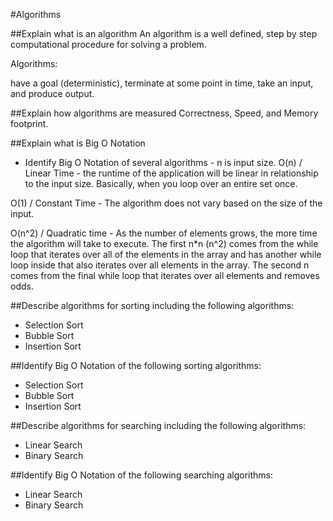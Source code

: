 #Algorithms

##Explain what is an algorithm
An algorithm is a well defined, step by step computational procedure for solving a problem.

Algorithms:

have a goal (deterministic),
terminate at some point in time,
take an input, and
produce output.

##Explain how algorithms are measured
Correctness, Speed, and Memory footprint.

##Explain what is Big O Notation
- Identify Big O Notation of several algorithms - n is input size.
O(n) / Linear Time - the runtime of the application will be linear in relationship to the input size. Basically, when you loop over an entire set once.

O(1) / Constant Time - The algorithm does not vary based on the size of the input.

O(n^2) / Quadratic time - As the number of elements grows, the more time the algorithm will take to execute. The first n*n (n^2) comes from the while loop that iterates over all of the elements in the array and has another while loop inside that also iterates over all elements in the array. The second n comes from the final while loop that iterates over all elements and removes odds.

##Describe algorithms for sorting including the following algorithms:
- Selection Sort
- Bubble Sort
- Insertion Sort

##Identify Big O Notation of the following sorting algorithms:
- Selection Sort
- Bubble Sort
- Insertion Sort

##Describe algorithms for searching including the following algorithms:
- Linear Search
- Binary Search

##Identify Big O Notation of the following searching algorithms:
- Linear Search
- Binary Search
